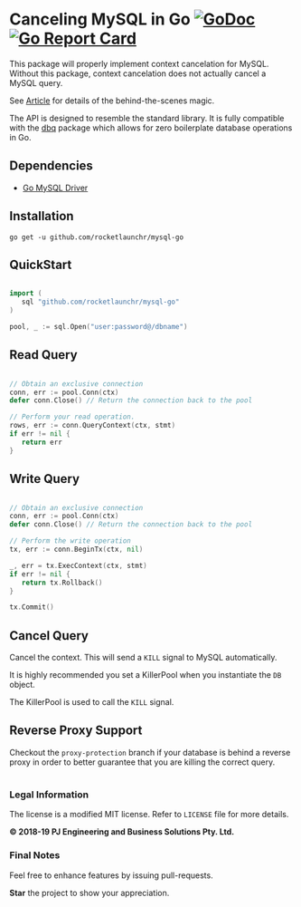 # Canceling MySQL in Go [![GoDoc](http://godoc.org/github.com/rocketlaunchr/mysql-go?status.svg)](http://godoc.org/github.com/rocketlaunchr/mysql-go) [![Go Report Card](https://goreportcard.com/badge/github.com/rocketlaunchr/mysql-go)](https://goreportcard.com/report/github.com/rocketlaunchr/mysql-go)

This package will properly implement context cancelation for MySQL. Without this package, context cancelation does not actually cancel a MySQL query.

See [Article](https://medium.com/@rocketlaunchr.cloud/canceling-mysql-in-go-827ed8f83b30) for details of the behind-the-scenes magic.

The API is designed to resemble the standard library. It is fully compatible with the [dbq](https://github.com/rocketlaunchr/dbq) package which allows for zero boilerplate database operations in Go.

## Dependencies

-   [Go MySQL Driver](https://github.com/go-sql-driver/mysql)

## Installation

```
go get -u github.com/rocketlaunchr/mysql-go
```

## QuickStart

```go

import (
   sql "github.com/rocketlaunchr/mysql-go"
)

pool, _ := sql.Open("user:password@/dbname")

```

## Read Query

```go

// Obtain an exclusive connection
conn, err := pool.Conn(ctx)
defer conn.Close() // Return the connection back to the pool

// Perform your read operation.
rows, err := conn.QueryContext(ctx, stmt)
if err != nil {
   return err
}

```

## Write Query

```go

// Obtain an exclusive connection
conn, err := pool.Conn(ctx)
defer conn.Close() // Return the connection back to the pool

// Perform the write operation
tx, err := conn.BeginTx(ctx, nil)

_, err = tx.ExecContext(ctx, stmt)
if err != nil {
   return tx.Rollback()
}

tx.Commit()
```

## Cancel Query

Cancel the context. This will send a `KILL` signal to MySQL automatically.

It is highly recommended you set a KillerPool when you instantiate the `DB` object.

The KillerPool is used to call the `KILL` signal.

## Reverse Proxy Support

Checkout the `proxy-protection` branch if your database is behind a reverse proxy in order to better guarantee that you are killing the correct query.

#

### Legal Information

The license is a modified MIT license. Refer to `LICENSE` file for more details.

**© 2018-19 PJ Engineering and Business Solutions Pty. Ltd.**

### Final Notes

Feel free to enhance features by issuing pull-requests.

**Star** the project to show your appreciation.
